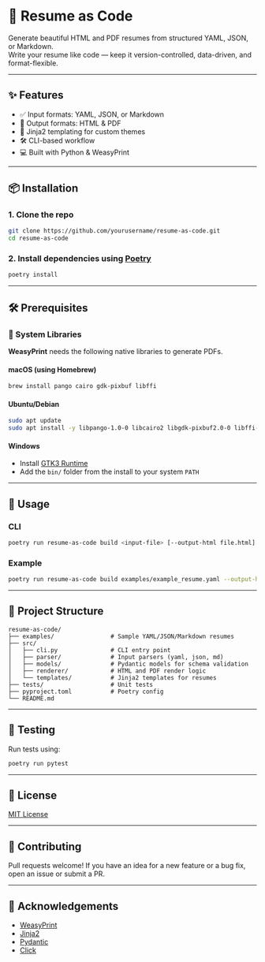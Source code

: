 # 📄 Resume as Code

Generate beautiful HTML and PDF resumes from structured YAML, JSON, or Markdown.  
Write your resume like code — keep it version-controlled, data-driven, and format-flexible.

---

## ✨ Features

- ✅ Input formats: YAML, JSON, or Markdown
- 🎨 Output formats: HTML & PDF
- 🧩 Jinja2 templating for custom themes
- 🛠 CLI-based workflow
- 💻 Built with Python & WeasyPrint

---

## 📦 Installation

### 1. Clone the repo

```bash
git clone https://github.com/yourusername/resume-as-code.git
cd resume-as-code
```

### 2. Install dependencies using [Poetry](https://python-poetry.org/)

```bash
poetry install
```

---

## 🛠 Prerequisites

### 🔧 System Libraries

**WeasyPrint** needs the following native libraries to generate PDFs.

#### macOS (using Homebrew)

```bash
brew install pango cairo gdk-pixbuf libffi
```

#### Ubuntu/Debian

```bash
sudo apt update
sudo apt install -y libpango-1.0-0 libcairo2 libgdk-pixbuf2.0-0 libffi-dev
```

#### Windows

- Install [GTK3 Runtime](https://github.com/tschoonj/GTK-for-Windows-Runtime-Environment-Installer)
- Add the `bin/` folder from the install to your system `PATH`

---

## 🚀 Usage

### CLI

```bash
poetry run resume-as-code build <input-file> [--output-html file.html] [--output-pdf file.pdf]
```

### Example

```bash
poetry run resume-as-code build examples/example_resume.yaml --output-html my_resume.html --output-pdf my_resume.pdf
```

---

## 📁 Project Structure

```
resume-as-code/
├── examples/                # Sample YAML/JSON/Markdown resumes
├── src/
│   ├── cli.py               # CLI entry point
│   ├── parser/              # Input parsers (yaml, json, md)
│   ├── models/              # Pydantic models for schema validation
│   ├── renderer/            # HTML and PDF render logic
│   └── templates/           # Jinja2 templates for resumes
├── tests/                   # Unit tests
├── pyproject.toml           # Poetry config
└── README.md
```

---

## 🧪 Testing

Run tests using:

```bash
poetry run pytest
```

---

## 📄 License

[MIT License](LICENSE)

---

## 🤝 Contributing

Pull requests welcome! If you have an idea for a new feature or a bug fix, open an issue or submit a PR.

---

## 🙌 Acknowledgements

- [WeasyPrint](https://weasyprint.org/)
- [Jinja2](https://jinja.palletsprojects.com/)
- [Pydantic](https://docs.pydantic.dev/)
- [Click](https://click.palletsprojects.com/)
